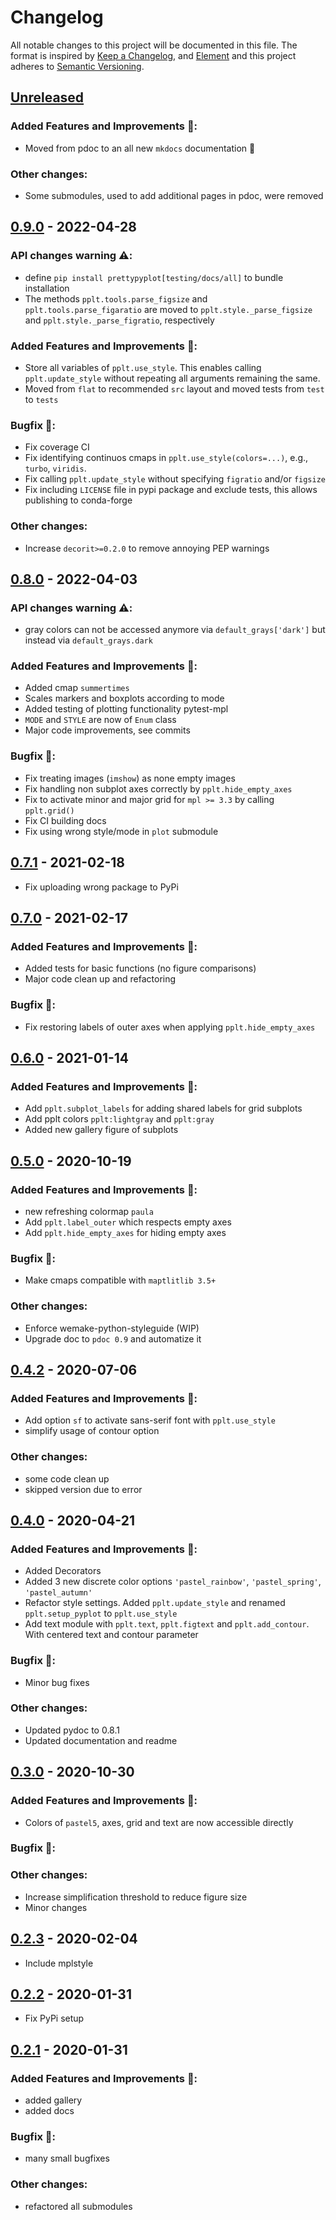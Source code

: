 # Changelog

All notable changes to this project will be documented in this file. The format is inspired by [Keep a Changelog](https://keepachangelog.com/en/1.0.0/), and [Element](https://github.com/vector-im/element-android) and this project adheres to [Semantic Versioning](https://semver.org/spec/v2.0.0.html).

[//]: # (Available sections in changelog)
[//]: # (### API changes warning ⚠️:)
[//]: # (### Added Features and Improvements 🙌:)
[//]: # (### Bugfix 🐛:)
[//]: # (### Other changes:)

## [Unreleased]
### Added Features and Improvements 🙌:
- Moved from pdoc to an all new `mkdocs` documentation 🎉

### Other changes:
- Some submodules, used to add additional pages in pdoc, were removed


## [0.9.0] - 2022-04-28
### API changes warning ⚠️:
- define `pip install prettypyplot[testing/docs/all]` to bundle installation
- The methods `pplt.tools.parse_figsize` and `pplt.tools.parse_figaratio` are moved to `pplt.style._parse_figsize` and `pplt.style._parse_figratio`, respectively

### Added Features and Improvements 🙌:
- Store all variables of `pplt.use_style`. This enables calling `pplt.update_style` without repeating all arguments remaining the same.
- Moved from `flat` to recommended `src` layout and moved tests from `test` to `tests`

### Bugfix 🐛:
- Fix coverage CI
- Fix identifying continuos cmaps in `pplt.use_style(colors=...)`, e.g., `turbo`, `viridis`.
- Fix calling `pplt.update_style` without specifying `figratio` and/or `figsize`
- Fix including `LICENSE` file in pypi package and exclude tests, this allows publishing to conda-forge

### Other changes:
- Increase `decorit>=0.2.0` to remove annoying PEP warnings


## [0.8.0] - 2022-04-03
### API changes warning ⚠️:
- gray colors can not be accessed anymore via `default_grays['dark']` but instead via `default_grays.dark`

### Added Features and Improvements 🙌:
- Added cmap `summertimes`
- Scales markers and boxplots according to mode
- Added testing of plotting functionality pytest-mpl
- `MODE` and `STYLE` are now of `Enum` class
- Major code improvements, see commits

### Bugfix 🐛:
- Fix treating images (`imshow`) as none empty images
- Fix handling non subplot axes correctly by `pplt.hide_empty_axes`
- Fix to activate minor and major grid for `mpl >= 3.3` by calling `pplt.grid()`
- Fix CI building docs
- Fix using wrong style/mode in `plot` submodule


## [0.7.1] - 2021-02-18
- Fix uploading wrong package to PyPi


## [0.7.0] - 2021-02-17
### Added Features and Improvements 🙌:
- Added tests for basic functions (no figure comparisons)
- Major code clean up and refactoring

### Bugfix 🐛:
- Fix restoring labels of outer axes when applying `pplt.hide_empty_axes`


## [0.6.0] - 2021-01-14
### Added Features and Improvements 🙌:
- Add `pplt.subplot_labels` for adding shared labels for grid subplots
- Add pplt colors `pplt:lightgray` and `pplt:gray`
- Added new gallery figure of subplots

## [0.5.0] - 2020-10-19
### Added Features and Improvements 🙌:
- new refreshing colormap `paula`
- Add `pplt.label_outer` which respects empty axes
- Add `pplt.hide_empty_axes` for hiding empty axes

### Bugfix 🐛:
- Make cmaps compatible with `maptlitlib 3.5+`

### Other changes:
- Enforce wemake-python-styleguide (WIP)
- Upgrade doc to `pdoc 0.9` and automatize it


## [0.4.2] - 2020-07-06
### Added Features and Improvements 🙌:
- Add option `sf` to activate sans-serif font with `pplt.use_style`
- simplify usage of contour option

### Other changes:
- some code clean up
- skipped version due to error


## [0.4.0] - 2020-04-21
### Added Features and Improvements 🙌:
- Added Decorators
- Added 3 new discrete color options `'pastel_rainbow'`, `'pastel_spring'`, `'pastel_autumn'`
- Refactor style settings. Added `pplt.update_style` and renamed `pplt.setup_pyplot` to `pplt.use_style`
- Add text module with `pplt.text`, `pplt.figtext` and `pplt.add_contour`. With centered text and contour parameter

### Bugfix 🐛:
- Minor bug fixes

### Other changes:
- Updated pydoc to 0.8.1
- Updated documentation and readme


## [0.3.0] - 2020-10-30
### Added Features and Improvements 🙌:
- Colors of `pastel5`, axes, grid and text are now accessible directly

### Bugfix 🐛:

### Other changes:
- Increase simplification threshold to reduce figure size
- Minor changes


## [0.2.3] - 2020-02-04
- Include mplstyle


## [0.2.2] - 2020-01-31
- Fix PyPi setup


## [0.2.1] - 2020-01-31
### Added Features and Improvements 🙌:
- added gallery
- added docs

### Bugfix 🐛:
- many small bugfixes

### Other changes:
- refactored all submodules

[Unreleased]: https://github.com/braniii/prettypyplot/compare/v0.9.0...master
[0.9.0]: https://gitlab.com/braniii/prettypyplot/compare/v0.8.0...v0.9.0
[0.8.0]: https://gitlab.com/braniii/prettypyplot/compare/v0.7.1...v0.8.0
[0.7.1]: https://gitlab.com/braniii/prettypyplot/compare/v0.7.0...v0.7.1
[0.7.0]: https://gitlab.com/braniii/prettypyplot/compare/v0.6.0...v0.7.0
[0.6.0]: https://gitlab.com/braniii/prettypyplot/compare/v0.5.0...v0.6.0
[0.5.0]: https://gitlab.com/braniii/prettypyplot/compare/v0.4.2...v0.5.0
[0.4.2]: https://gitlab.com/braniii/prettypyplot/compare/v0.4.0...v0.4.2
[0.4.0]: https://gitlab.com/braniii/prettypyplot/compare/v0.3.0...v0.4.0
[0.3.0]: https://gitlab.com/braniii/prettypyplot/compare/v0.2.3...v0.3.0
[0.2.3]: https://gitlab.com/braniii/prettypyplot/compare/v0.2.2...v0.2.3
[0.2.2]: https://gitlab.com/braniii/prettypyplot/compare/v0.2.1...v0.2.2
[0.2.1]: https://gitlab.com/braniii/prettypyplot/tree/v0.2.1
